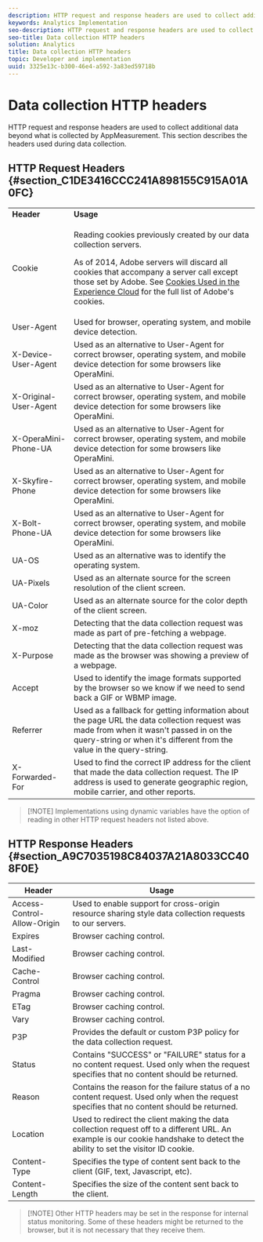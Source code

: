 ```yaml
---
description: HTTP request and response headers are used to collect additional data beyond what is collected by AppMeasurement. This section describes the headers used during data collection.
keywords: Analytics Implementation
seo-description: HTTP request and response headers are used to collect additional data beyond what is collected by AppMeasurement. This section describes the headers used during data collection.
seo-title: Data collection HTTP headers
solution: Analytics
title: Data collection HTTP headers
topic: Developer and implementation
uuid: 3325e13c-b300-46e4-a592-3a83ed59718b
---
```


# Data collection HTTP headers

HTTP request and response headers are used to collect additional data beyond what is collected by AppMeasurement. This section describes the headers used during data collection.

## HTTP Request Headers {#section_C1DE3416CCC241A898155C915A01A0FC}

<table id="table_84D1F4B54ABE4423A2EBE840C49D3876"> 
 <tbody> 
  <tr> 
   <td> <b>Header</b> </td> 
   <td> <b>Usage</b> </td> 
  </tr> 
  <tr> 
   <td> Cookie </td> 
   <td> <p>Reading cookies previously created by our data collection servers. </p> <p> As of 2014, Adobe servers will discard all cookies that accompany a server call except those set by Adobe. See <a href="https://marketing.adobe.com/resources/help/en_US/whitepapers/cookies/"> Cookies Used in the Experience Cloud</a> for the full list of Adobe's cookies. </p> </td> 
  </tr> 
  <tr> 
   <td> User-Agent </td> 
   <td> Used for browser, operating system, and mobile device detection. </td> 
  </tr> 
  <tr> 
   <td> X-Device-User-Agent </td> 
   <td> Used as an alternative to User-Agent for correct browser, operating system, and mobile device detection for some browsers like OperaMini. </td> 
  </tr> 
  <tr> 
   <td> X-Original-User-Agent </td> 
   <td> Used as an alternative to User-Agent for correct browser, operating system, and mobile device detection for some browsers like OperaMini. </td> 
  </tr> 
  <tr> 
   <td> X-OperaMini-Phone-UA </td> 
   <td> Used as an alternative to User-Agent for correct browser, operating system, and mobile device detection for some browsers like OperaMini. </td> 
  </tr> 
  <tr> 
   <td> X-Skyfire-Phone </td> 
   <td> Used as an alternative to User-Agent for correct browser, operating system, and mobile device detection for some browsers like OperaMini. </td> 
  </tr> 
  <tr> 
   <td> X-Bolt-Phone-UA </td> 
   <td> Used as an alternative to User-Agent for correct browser, operating system, and mobile device detection for some browsers like OperaMini. </td> 
  </tr> 
  <tr> 
   <td> UA-OS </td> 
   <td> Used as an alternative was to identify the operating system. </td> 
  </tr> 
  <tr> 
   <td> UA-Pixels </td> 
   <td> Used as an alternate source for the screen resolution of the client screen. </td> 
  </tr> 
  <tr> 
   <td> UA-Color </td> 
   <td> Used as an alternate source for the color depth of the client screen. </td> 
  </tr> 
  <tr> 
   <td> X-moz </td> 
   <td> Detecting that the data collection request was made as part of pre-fetching a webpage. </td> 
  </tr> 
  <tr> 
   <td> X-Purpose </td> 
   <td> Detecting that the data collection request was made as the browser was showing a preview of a webpage. </td> 
  </tr> 
  <tr> 
   <td> Accept </td> 
   <td> Used to identify the image formats supported by the browser so we know if we need to send back a GIF or WBMP image. </td> 
  </tr> 
  <tr> 
   <td> Referrer </td> 
   <td> Used as a fallback for getting information about the page URL the data collection request was made from when it wasn't passed in on the query-string or when it's different from the value in the query-string. </td> 
  </tr> 
  <tr> 
   <td> X-Forwarded-For </td> 
   <td> Used to find the correct IP address for the client that made the data collection request. The IP address is used to generate geographic region, mobile carrier, and other reports. </td> 
  </tr> 
 </tbody> 
</table>

> [!NOTE] Implementations using dynamic variables have the option of reading in other HTTP request headers not listed above.

## HTTP Response Headers {#section_A9C7035198C84037A21A8033CC408F0E}

|  **Header** | **Usage** |
|---|---|
|  Access-Control-Allow-Origin  | Used to enable support for cross-origin resource sharing style data collection requests to our servers.  |
|  Expires  | Browser caching control.  |
|  Last-Modified  | Browser caching control.  |
|  Cache-Control  | Browser caching control.  |
|  Pragma  | Browser caching control.  |
|  ETag  | Browser caching control.  |
|  Vary  | Browser caching control.  |
|  P3P  | Provides the default or custom P3P policy for the data collection request.  |
|  Status  | Contains "SUCCESS" or "FAILURE" status for a no content request. Used only when the request specifies that no content should be returned.  |
|  Reason  | Contains the reason for the failure status of a no content request. Used only when the request specifies that no content should be returned.  |
|  Location  | Used to redirect the client making the data collection request off to a different URL. An example is our cookie handshake to detect the ability to set the visitor ID cookie.  |
|  Content-Type  | Specifies the type of content sent back to the client (GIF, text, Javascript, etc).  |
|  Content-Length  | Specifies the size of the content sent back to the client.  |

> [!NOTE] Other HTTP headers may be set in the response for internal status monitoring. Some of these headers might be returned to the browser, but it is not necessary that they receive them.
